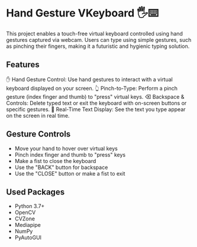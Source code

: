 # Hand Gesture VKeyboard 🖐️⌨️

This project enables a touch-free virtual keyboard controlled using hand gestures captured via webcam. Users can type using simple gestures, such as pinching their fingers, making it a futuristic and hygienic typing solution.


## Features
✋ Hand Gesture Control: Use hand gestures to interact with a virtual keyboard displayed on your screen.
👆 Pinch-to-Type: Perform a pinch gesture (index finger and thumb) to "press" virtual keys.
⌫ Backspace & Controls: Delete typed text or exit the keyboard with on-screen buttons or specific gestures.
📝 Real-Time Text Display: See the text you type appear on the screen in real time.



## Gesture Controls
   - Move your hand to hover over virtual keys
   - Pinch index finger and thumb to "press" keys
   - Make a fist to close the keyboard
   - Use the "BACK" button for backspace
   - Use the "CLOSE" button or make a fist to exit


## Used Packages
- Python 3.7+
- OpenCV
- CVZone
- Mediapipe
- NumPy
- PyAutoGUI
